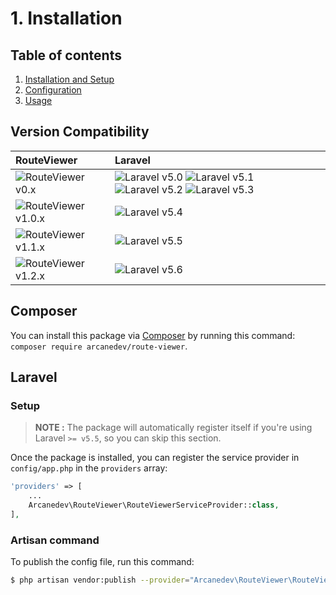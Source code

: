 # 1. Installation

## Table of contents

  1. [Installation and Setup](1.Installation-and-Setup.md)
  2. [Configuration](2.Configuration.md)
  3. [Usage](3.Usage.md)

## Version Compatibility

| RouteViewer                               | Laravel                                                                                                             |
|:------------------------------------------|:--------------------------------------------------------------------------------------------------------------------|
| ![RouteViewer v0.x][route_viewer_0_x]     | ![Laravel v5.0][laravel_5_0] ![Laravel v5.1][laravel_5_1] ![Laravel v5.2][laravel_5_2] ![Laravel v5.3][laravel_5_3] |
| ![RouteViewer v1.0.x][route_viewer_1_0_x] | ![Laravel v5.4][laravel_5_4]                                                                                        |
| ![RouteViewer v1.1.x][route_viewer_1_1_x] | ![Laravel v5.5][laravel_5_5]                                                                                        |
| ![RouteViewer v1.2.x][route_viewer_1_2_x] | ![Laravel v5.6][laravel_5_6]                                                                                        |

[laravel_5_0]:  https://img.shields.io/badge/v5.0-supported-brightgreen.svg?style=flat-square "Laravel v5.0"
[laravel_5_1]:  https://img.shields.io/badge/v5.1-supported-brightgreen.svg?style=flat-square "Laravel v5.1"
[laravel_5_2]:  https://img.shields.io/badge/v5.2-supported-brightgreen.svg?style=flat-square "Laravel v5.2"
[laravel_5_3]:  https://img.shields.io/badge/v5.3-supported-brightgreen.svg?style=flat-square "Laravel v5.3"
[laravel_5_4]:  https://img.shields.io/badge/v5.4-supported-brightgreen.svg?style=flat-square "Laravel v5.4"
[laravel_5_5]:  https://img.shields.io/badge/v5.5-supported-brightgreen.svg?style=flat-square "Laravel v5.5"
[laravel_5_6]:  https://img.shields.io/badge/v5.6-supported-brightgreen.svg?style=flat-square "Laravel v5.6"

[route_viewer_0_x]: https://img.shields.io/badge/version-0.*-blue.svg?style=flat-square "RouteViewer v0.*"
[route_viewer_1_0_x]: https://img.shields.io/badge/version-1.0.*-blue.svg?style=flat-square "RouteViewer v1.0.*"
[route_viewer_1_1_x]: https://img.shields.io/badge/version-1.1.*-blue.svg?style=flat-square "RouteViewer v1.1.*"
[route_viewer_1_2_x]: https://img.shields.io/badge/version-1.2.*-blue.svg?style=flat-square "RouteViewer v1.2.*"

## Composer

You can install this package via [Composer](http://getcomposer.org/) by running this command: `composer require arcanedev/route-viewer`.

## Laravel

### Setup

> **NOTE :** The package will automatically register itself if you're using Laravel `>= v5.5`, so you can skip this section.

Once the package is installed, you can register the service provider in `config/app.php` in the `providers` array:

```php
'providers' => [
    ...
    Arcanedev\RouteViewer\RouteViewerServiceProvider::class,
],
```

### Artisan command

To publish the config file, run this command:

```bash
$ php artisan vendor:publish --provider="Arcanedev\RouteViewer\RouteViewerServiceProvider"
```
